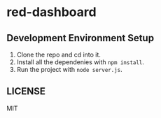 red-dashboard
=============


## Development Environment Setup

  1. Clone the repo and cd into it.
  2. Install all the dependenies with `npm install`.
  3. Run the project with `node server.js`.


## LICENSE

MIT
